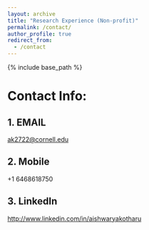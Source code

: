 ```yaml
---
layout: archive
title: "Research Experience (Non-profit)"
permalink: /contact/
author_profile: true
redirect_from:
  - /contact
---
```


{% include base_path %}


# Contact Info:

## 1. EMAIL

ak2722@cornell.edu

## 2. Mobile

+1 6468618750

## 3. LinkedIn

http://www.linkedin.com/in/aishwaryakotharu